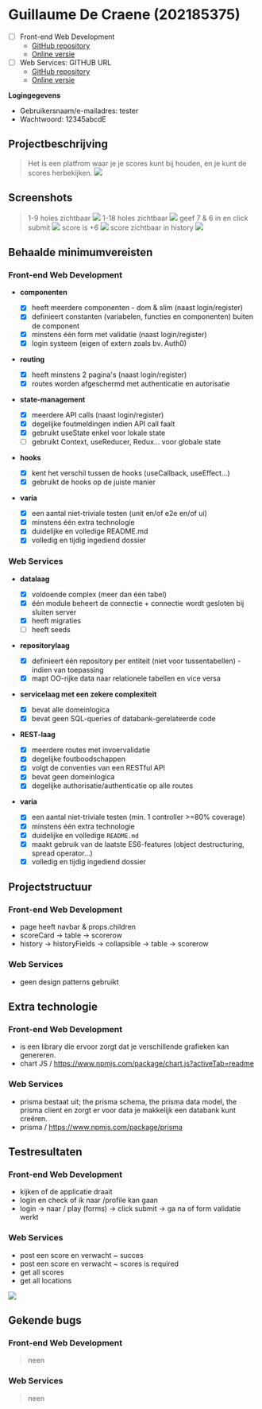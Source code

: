 # Guillaume De Craene (202185375)

- [ ] Front-end Web Development
  - [GitHub repository](https://github.com/Web-IV/2223-frontendweb-Guippyyy)
  - [Online versie](https://two223-frontendweb-guippyyy.onrender.com/)
- [ ] Web Services: GITHUB URL
  - [GitHub repository](https://github.com/Web-IV/2223-webservices-Guippyyy)
  - [Online versie](https://two223-webservices-guippyyy.onrender.com)

**Logingegevens**

- Gebruikersnaam/e-mailadres: tester
- Wachtwoord: 12345abcdE

## Projectbeschrijving

> Het is een platfrom waar je je scores kunt bij houden, en je kunt de scores herbekijken.
> ![](../golf-pro/public/images/mermaid-0.png)

## Screenshots

> 1-9 holes zichtbaar
> ![](../golf-pro/public/images/Screenshot_20221220_064204.png)
> 1-18 holes zichtbaar
> ![](../golf-pro/public/images/Screenshot_20221220_064256.png)
> geef 7 & 6 in en click submit
> ![](../golf-pro/public/images/Screenshot_20221220_064337.png)
> score is +6
> ![](../golf-pro/public/images/Screenshot_20221220_064407.png)
> score zichtbaar in history
> ![](../golf-pro/public/images/Screenshot_20221220_064434.png)

## Behaalde minimumvereisten

### Front-end Web Development

- **componenten**

  - [x] heeft meerdere componenten - dom & slim (naast login/register)
  - [x] definieert constanten (variabelen, functies en componenten) buiten de component
  - [x] minstens één form met validatie (naast login/register)
  - [x] login systeem (eigen of extern zoals bv. Auth0)
        <br />

- **routing**

  - [x] heeft minstens 2 pagina's (naast login/register)
  - [x] routes worden afgeschermd met authenticatie en autorisatie
        <br />

- **state-management**

  - [x] meerdere API calls (naast login/register)
  - [x] degelijke foutmeldingen indien API call faalt
  - [x] gebruikt useState enkel voor lokale state
  - [ ] gebruikt Context, useReducer, Redux… voor globale state
        <br />

- **hooks**

  - [x] kent het verschil tussen de hooks (useCallback, useEffect…)
  - [x] gebruikt de hooks op de juiste manier
        <br />

- **varia**
  - [x] een aantal niet-triviale testen (unit en/of e2e en/of ui)
  - [x] minstens één extra technologie
  - [x] duidelijke en volledige README.md
  - [x] volledig en tijdig ingediend dossier

### Web Services

- **datalaag**

  - [x] voldoende complex (meer dan één tabel)
  - [x] één module beheert de connectie + connectie wordt gesloten bij sluiten server
  - [x] heeft migraties
  - [ ] heeft seeds
        <br />

- **repositorylaag**

  - [x] definieert één repository per entiteit (niet voor tussentabellen) - indien van toepassing
  - [x] mapt OO-rijke data naar relationele tabellen en vice versa
        <br />

- **servicelaag met een zekere complexiteit**

  - [x] bevat alle domeinlogica
  - [x] bevat geen SQL-queries of databank-gerelateerde code
        <br />

- **REST-laag**

  - [x] meerdere routes met invoervalidatie
  - [x] degelijke foutboodschappen
  - [x] volgt de conventies van een RESTful API
  - [x] bevat geen domeinlogica
  - [x] degelijke authorisatie/authenticatie op alle routes
        <br />

- **varia**
  - [x] een aantal niet-triviale testen (min. 1 controller >=80% coverage)
  - [x] minstens één extra technologie
  - [x] duidelijke en volledige `README.md`
  - [x] maakt gebruik van de laatste ES6-features (object destructuring, spread operator...)
  - [x] volledig en tijdig ingediend dossier

## Projectstructuur

### Front-end Web Development

- page heeft navbar & props.children
- scoreCard -> table -> scorerow
- history -> historyFields -> collapsible -> table -> scorerow

### Web Services

- geen design patterns gebruikt

## Extra technologie

### Front-end Web Development

- is een library die ervoor zorgt dat je verschillende grafieken kan genereren.
- chart JS / https://www.npmjs.com/package/chart.js?activeTab=readme

### Web Services

- prisma bestaat uit; the prisma schema, the prisma data model, the prisma client
  en zorgt er voor data je makkelijk een databank kunt creëren.
- prisma / https://www.npmjs.com/package/prisma

## Testresultaten

### Front-end Web Development

- kijken of de applicatie draait
- login en check of ik naar /profile kan gaan
- login -> naar / play (forms) -> click submit -> ga na of form validatie werkt

### Web Services

- post een score en verwacht ~ succes
- post een score en verwacht ~ scores is required
- get all scores
- get all locations

![](../golf-pro/public/images/test.png)

## Gekende bugs

### Front-end Web Development

> neen

### Web Services

> neen
